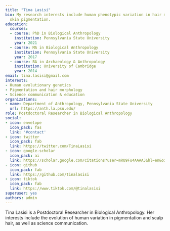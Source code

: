 ```yaml
---
title: "Tina Lasisi"
bio: My research interests include human phenotypic variation in hair morphology and
  skin pigmentation.
education:
  courses:
  - course: PhD in Biological Anthropology
    institution: Pennsylvania State University
    year: 2021
  - course: MA in Biological Anthropology
    institution: Pennsylvania State University
    year: 2017
  - course: BA in Archaeology & Anthropology
    institution: University of Cambridge
    year: 2014
email: tina.lasisi@gmail.com
interests:
- Human evolutionary genetics
- Pigmentation and hair morphology
- Science communication & education
organizations:
- name: Department of Anthropology, Pennsylvania State University
  url: https://anth.la.psu.edu/
role: Postdoctoral Researcher in Biological Anthropology
social:
- icon: envelope
  icon_pack: fas
  link: '#contact'
- icon: twitter
  icon_pack: fab
  link: https://twitter.com/TinaLasisi
- icon: google-scholar
  icon_pack: ai
  link: https://scholar.google.com/citations?user=mRU9Fu4AAAAJ&hl=en&oi=ao
- icon: github
  icon_pack: fab
  link: https://github.com/tinalasisi
- icon: tiktok
  icon_pack: fab
  link: https://www.tiktok.com/@tinalasisi
superuser: yes
authors: admin
---
```


Tina Lasisi is a Postdoctoral Researcher in Biological Anthropology. Her interests include the evolution of human variation in pigmentation and scalp hair, as well as science communication.
